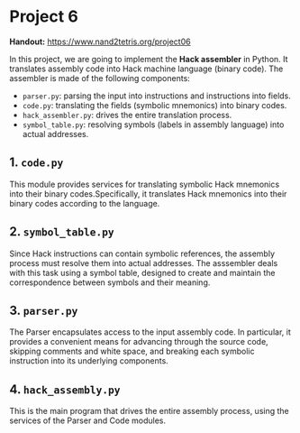# Project 6

**Handout:** https://www.nand2tetris.org/project06

In this project, we are going to implement the **Hack assembler** in Python. It translates assembly code into Hack machine language (binary code). The assembler is made of the following components:

- `parser.py`: parsing the input into instructions and instructions into fields.
- `code.py`: translating the fields (symbolic mnemonics) into binary codes.
- `hack_assembler.py`: drives the entire translation process.
- `symbol_table.py`: resolving symbols (labels in assembly language) into actual addresses.

## 1. `code.py`

This module provides services for translating symbolic Hack mnemonics into their binary codes.Specifically, it translates Hack mnemonics into their binary codes according to the language.

## 2. `symbol_table.py`

Since Hack instructions can contain symbolic references, the assembly process must resolve them into actual addresses. The asssembler deals with this task using a symbol table, designed to create and maintain the correspondence between symbols and their meaning.

## 3. `parser.py`

The Parser encapsulates access to the input assembly code. In particular, it provides a convenient means for advancing through the source code, skipping comments and white space, and breaking each symbolic instruction into its underlying components.

## 4. `hack_assembly.py`

This is the main program that drives the entire assembly process, using the services of the Parser and Code modules.